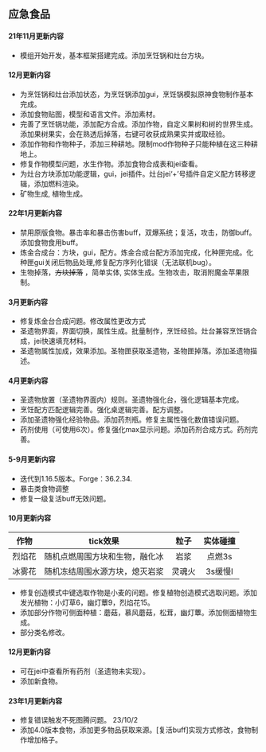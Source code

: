 ## 应急食品
#### 21年11月更新内容
* 模组开始开发，基本框架搭建完成。添加烹饪锅和灶台方块。
#### 12月更新内容 
* 为烹饪锅和灶台添加状态，为烹饪锅添加gui，烹饪锅模拟原神食物制作基本完成。
* 添加食物贴图，模型和语言文件。添加素材。
* 完善了烹饪锅功能，添加配方合成。添加作物，自定义果树和树的世界生成。添加果树果实，会在熟透后掉落，右键可收获成熟果实并或取经验。
* 添加作物和作物种子，添加三种耕地。限制mod作物种子只能种植在这三种耕地上。
* 修复作物模型问题，水生作物。添加食物合成表和jei查看。
* 为灶台方块添加功能逻辑，gui，jei插件。灶台jei‘+’号插件自定义配方转移逻辑，添加燃料渲染。
* 矿物生成, 植物生成。
#### 22年1月更新内容 
* 禁用原版食物。暴击率和暴击伤害buff，双爆系统；复活，攻击，防御buff。添加食物食用buff。
* 炼金合成台：方块，gui，配方。炼金合成台配方添加完成，化种匣完成。化种匣gui关闭后物品处理,修复配方序列化错误（无法联机bug）。
* 生物掉落，~~方块掉落~~ ，简单实体, 实体生成。生物攻击，取消附魔金苹果限制。
#### 3月更新内容
* 修复炼金台合成问题。修改属性更改方式
* 圣遗物界面，界面切换，属性生成。批量制作，烹饪经验。灶台兼容烹饪锅合成，jei快速填充材料。
* 圣遗物属性加成，效果添加。圣物匣获取圣遗物，圣物匣掉落。添加圣遗物描述。
#### 4月更新内容
* 圣遗物放置（圣遗物界面内）规则。圣遗物强化台，强化逻辑基本完成。
* 烹饪配方匹配逻辑完善。强化桌逻辑完善。配方调整。
* 添加圣遗物强化经验物品。添加药剂瓶。修复主属性强化数值错误问题。
* 药剂使用（可使用6次）。修复强化max显示问题。添加药剂合成方式。药剂完善。
#### 5-9月更新内容
* 迭代到1.16.5版本。Forge：36.2.34.
* 暴击类食物调整
* 修复一级复活buff无效问题。
#### 10月更新内容
|作物|tick效果|粒子|实体碰撞|
|:---:|:---:|:---:|:---:|
|烈焰花|随机点燃周围方块和生物，融化冰|岩浆|点燃3s|
|冰雾花|随机冻结周围水源方块，熄灭岩浆|灵魂火|3s缓慢I|

* 修复创造模式中键选取作物是小麦的问题。修复植物创造模式选取问题。添加发光植物：小灯草6，幽灯蕈9，烈焰花15。
* 添加部分作物可侧面种植：蘑菇，慕风蘑菇，松茸，幽灯蕈。添加侧面植物生成。
* 部分类名修改。
#### 12月更新内容
* 可在jei中查看所有药剂（圣遗物未实现）。
* 添加新食物。
#### 23年1月更新内容
* 修复错误触发不死图腾问题。
23/10/2
* 添加4.0版本食物，添加更多物品获取来源。[复活buff]实现方式修改，食物制作增加格子。
